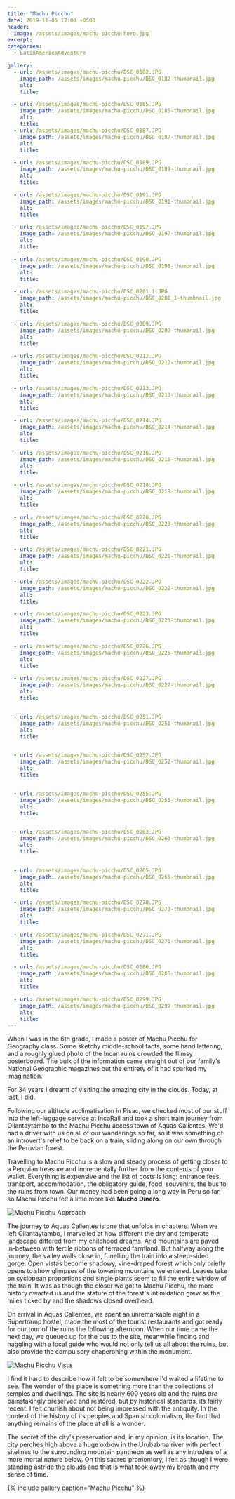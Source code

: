```yaml
---
title: "Machu Picchu"
date: 2019-11-05 12:00 +0500
header: 
  image: /assets/images/machu-picchu-hero.jpg
excerpt: 
categories: 
  - LatinAmericaAdventure

gallery:
  - url: /assets/images/machu-picchu/DSC_0182.JPG
    image_path: /assets/images/machu-picchu/DSC_0182-thumbnail.jpg
    alt:
    title:

  - url: /assets/images/machu-picchu/DSC_0185.JPG
    image_path: /assets/images/machu-picchu/DSC_0185-thumbnail.jpg
    alt:
    title:
  - url: /assets/images/machu-picchu/DSC_0187.JPG
    image_path: /assets/images/machu-picchu/DSC_0187-thumbnail.jpg
    alt:
    title:

  - url: /assets/images/machu-picchu/DSC_0189.JPG
    image_path: /assets/images/machu-picchu/DSC_0189-thumbnail.jpg
    alt:
    title:

  - url: /assets/images/machu-picchu/DSC_0191.JPG
    image_path: /assets/images/machu-picchu/DSC_0191-thumbnail.jpg
    alt:
    title:

  - url: /assets/images/machu-picchu/DSC_0197.JPG
    image_path: /assets/images/machu-picchu/DSC_0197-thumbnail.jpg
    alt:
    title:

  - url: /assets/images/machu-picchu/DSC_0198.JPG
    image_path: /assets/images/machu-picchu/DSC_0198-thumbnail.jpg
    alt:
    title:

  - url: /assets/images/machu-picchu/DSC_0201_1.JPG
    image_path: /assets/images/machu-picchu/DSC_0201_1-thumbnail.jpg
    alt:
    title:

  - url: /assets/images/machu-picchu/DSC_0209.JPG
    image_path: /assets/images/machu-picchu/DSC_0209-thumbnail.jpg
    alt:
    title:

  - url: /assets/images/machu-picchu/DSC_0212.JPG
    image_path: /assets/images/machu-picchu/DSC_0212-thumbnail.jpg
    alt:
    title:

  - url: /assets/images/machu-picchu/DSC_0213.JPG
    image_path: /assets/images/machu-picchu/DSC_0213-thumbnail.jpg
    alt:
    title:

  - url: /assets/images/machu-picchu/DSC_0214.JPG
    image_path: /assets/images/machu-picchu/DSC_0214-thumbnail.jpg
    alt:
    title:

  - url: /assets/images/machu-picchu/DSC_0216.JPG
    image_path: /assets/images/machu-picchu/DSC_0216-thumbnail.jpg
    alt:
    title:

  - url: /assets/images/machu-picchu/DSC_0218.JPG
    image_path: /assets/images/machu-picchu/DSC_0218-thumbnail.jpg
    alt:
    title:

  - url: /assets/images/machu-picchu/DSC_0220.JPG
    image_path: /assets/images/machu-picchu/DSC_0220-thumbnail.jpg
    alt:
    title:

  - url: /assets/images/machu-picchu/DSC_0221.JPG
    image_path: /assets/images/machu-picchu/DSC_0221-thumbnail.jpg
    alt:
    title:

  - url: /assets/images/machu-picchu/DSC_0222.JPG
    image_path: /assets/images/machu-picchu/DSC_0222-thumbnail.jpg
    alt:
    title:

  - url: /assets/images/machu-picchu/DSC_0223.JPG
    image_path: /assets/images/machu-picchu/DSC_0223-thumbnail.jpg
    alt:
    title:

  - url: /assets/images/machu-picchu/DSC_0226.JPG
    image_path: /assets/images/machu-picchu/DSC_0226-thumbnail.jpg
    alt:
    title:

  - url: /assets/images/machu-picchu/DSC_0227.JPG
    image_path: /assets/images/machu-picchu/DSC_0227-thumbnail.jpg
    alt:
    title:


  - url: /assets/images/machu-picchu/DSC_0251.JPG
    image_path: /assets/images/machu-picchu/DSC_0251-thumbnail.jpg
    alt:
    title:


  - url: /assets/images/machu-picchu/DSC_0252.JPG
    image_path: /assets/images/machu-picchu/DSC_0252-thumbnail.jpg
    alt:
    title:


  - url: /assets/images/machu-picchu/DSC_0255.JPG
    image_path: /assets/images/machu-picchu/DSC_0255-thumbnail.jpg
    alt:
    title:


  - url: /assets/images/machu-picchu/DSC_0263.JPG
    image_path: /assets/images/machu-picchu/DSC_0263-thumbnail.jpg
    alt:
    title:


  - url: /assets/images/machu-picchu/DSC_0265.JPG
    image_path: /assets/images/machu-picchu/DSC_0265-thumbnail.jpg
    alt:
    title:

  - url: /assets/images/machu-picchu/DSC_0270.JPG
    image_path: /assets/images/machu-picchu/DSC_0270-thumbnail.jpg
    alt:
    title:

  - url: /assets/images/machu-picchu/DSC_0271.JPG
    image_path: /assets/images/machu-picchu/DSC_0271-thumbnail.jpg
    alt:
    title:

  - url: /assets/images/machu-picchu/DSC_0286.JPG
    image_path: /assets/images/machu-picchu/DSC_0286-thumbnail.jpg
    alt:
    title:

  - url: /assets/images/machu-picchu/DSC_0299.JPG
    image_path: /assets/images/machu-picchu/DSC_0299-thumbnail.jpg
    alt:
    title:
---
```


When I was in the 6th grade, I made a poster of Machu Picchu for Geography class.  Some sketchy middle-school facts, some hand lettering, and a roughly glued photo of the Incan ruins crowded the flimsy posterboard.  The bulk of the information came straight out of our family's National Geographic magazines but the entirety of it had sparked my imagination.  

For 34 years I dreamt of visiting the amazing city in the clouds.  Today, at last, I did.

Following our altitude acclimatisation in Pisac, we checked most of our stuff into the left-luggage service at IncaRail and took a short train journey from Ollantaytambo to the Machu Picchu access town of Aquas Calientes.  We'd had a driver with us on all of our wanderings so far, so it was something of an introvert's relief to be back on a train, sliding along on our own through the Peruvian forest.

Travelling to Machu Picchu is a slow and steady process of getting closer to a Peruvian treasure and incrementally further from the contents of your wallet.  Everything is expensive and the list of costs is long: entrance fees, transport, accommodation, the obligatory guide, food, souvenirs, the bus to the ruins from town.  Our money had been going a long way in Peru so far, so Machu Picchu felt a little more like **Mucho Dinero**.

![Machu Picchu Approach](/assets/images/machu-picchu-approach.jpg)

The journey to Aquas Calientes is one that unfolds in chapters.  When we left Ollantaytambo, I marvelled at how different the dry and temperate landscape differed from my childhood dreams.  Arid mountains are paved in-between with fertile ribbons of terraced farmland. But halfway along the journey, the valley walls close in, funelling the train into a steep-sided gorge.  Open vistas become shadowy, vine-draped forest which only briefly opens to show glimpses of the towering mountains we entered. Leaves take on cyclopean proportions and single plants seem to fill the entire window of the train. It was as though the closer we got to Machu Picchu, the more history dwarfed us and the stature of the forest's intimidation grew as the miles ticked by and the shadows closed overhead. 

On arrival in Aquas Calientes, we spent an unremarkable night in a Supertramp hostel, made the most of the tourist restaurants and got ready for our tour of the ruins the following afternoon.  When our time came the next day, we queued up for the bus to the site, meanwhile finding and haggling with a local guide who would not only tell us all about the ruins, but also provide the compulsory chaperoning within the monument. 

![Machu Picchu Vista](/assets/images/machu-picchu-vista.jpg)

I find it hard to describe how it felt to be somewhere I'd waited a lifetime to see. The wonder of the place is something more than the collections of temples and dwellings.  The site is nearly 600 years old and the ruins _are_ painstakingly preserved and restored, but by historical standards, its fairly recent. I felt churlish about not being impressed with the antiquity. In the context of the history of its peoples and Spanish colonialism, the fact that anything remains of the place at all is a wonder. 

The secret of the city's preservation and, in my opinion, is its location.  The city perches high above a  huge oxbow in the Urubabma river with perfect sitelines to the surrounding mountain pantheon as well as any intruders of a more mortal nature below.  On this sacred promontory, I felt as though I were standing astride the clouds and that is what took away my breath and my sense of time.

{% include gallery caption="Machu Picchu" %}

